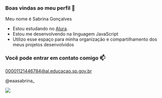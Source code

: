 ### Boas vindas ao meu perfil 💙

Meu nome é Sabrina Gonçalves

- Estou estudando no [Alura](https://www.alura.com.br).
- Estou me desenvolvendo na linguagem JavaScript
- Utilizo esse espaço para minha organização e compartilhamento dos meus projetos desenvolvidos

### Você pode entrar em contato comigo 📫

00001121446784@al.educacao.sp.gov.br

@eaasabrina_

![](https://media1.tenor.com/m/CzaHhPyIR8gAAAAC/rosy00.gif)

